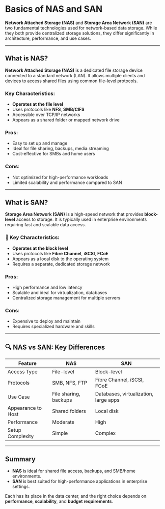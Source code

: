# Basics of NAS and SAN

**Network Attached Storage (NAS)** and **Storage Area Network (SAN)** are two fundamental technologies used for network-based data storage. While they both provide centralized storage solutions, they differ significantly in architecture, performance, and use cases.

---

## What is NAS?

**Network Attached Storage (NAS)** is a dedicated file storage device connected to a standard network (LAN). It allows multiple clients and devices to access shared files using common file-level protocols.

### Key Characteristics:
- **Operates at the file level**
- Uses protocols like **NFS**, **SMB/CIFS**
- Accessible over TCP/IP networks
- Appears as a shared folder or mapped network drive

### Pros:
- Easy to set up and manage
- Ideal for file sharing, backups, media streaming
- Cost-effective for SMBs and home users

### Cons:
- Not optimized for high-performance workloads
- Limited scalability and performance compared to SAN

---

## What is SAN?

**Storage Area Network (SAN)** is a high-speed network that provides **block-level** access to storage. It is typically used in enterprise environments requiring fast and scalable data access.

### 🔧 Key Characteristics:
- **Operates at the block level**
- Uses protocols like **Fibre Channel**, **iSCSI**, **FCoE**
- Appears as a local disk to the operating system
- Requires a separate, dedicated storage network

### Pros:
- High performance and low latency
- Scalable and ideal for virtualization, databases
- Centralized storage management for multiple servers

### Cons:
- Expensive to deploy and maintain
- Requires specialized hardware and skills

---

## 🔍 NAS vs SAN: Key Differences

| Feature              | NAS                                | SAN                                  |
|----------------------|-------------------------------------|---------------------------------------|
| Access Type          | File-level                         | Block-level                           |
| Protocols            | SMB, NFS, FTP                      | Fibre Channel, iSCSI, FCoE            |
| Use Case             | File sharing, backups              | Databases, virtualization, large apps |
| Appearance to Host   | Shared folders                     | Local disk                            |
| Performance          | Moderate                           | High                                  |
| Setup Complexity     | Simple                             | Complex                               |

---

## Summary

- **NAS** is ideal for shared file access, backups, and SMB/home environments.
- **SAN** is best suited for high-performance applications in enterprise settings.

Each has its place in the data center, and the right choice depends on **performance**, **scalability**, and **budget requirements**.

